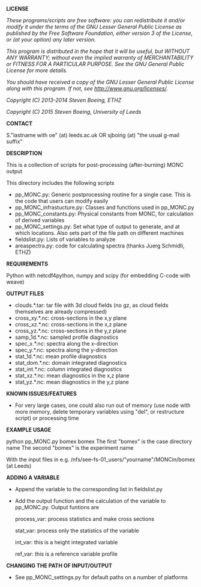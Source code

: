 **LICENSE**

*These programs/scripts are free software: you can redistribute it and/or modify*
*it under the terms of the GNU Lesser General Public License as published by*
*the Free Software Foundation, either version 3 of the License, or*
*(at your option) any later version.*

*This program is distributed in the hope that it will be useful,*
*but WITHOUT ANY WARRANTY; without even the implied warranty of*
*MERCHANTABILITY or FITNESS FOR A PARTICULAR PURPOSE.  See the*
*GNU General Public License for more details.*

*You should have received a copy of the GNU Lesser General Public License*
*along with this program.  If not, see <http://www.gnu.org/licenses/>.*

*Copyright (C) 2013-2014 Steven Boeing, ETHZ*

*Copyright (C) 2015 Steven Boeing, University of Leeds*

**CONTACT**

S."lastname with oe" (at) leeds.ac.uk
OR
sjboing (at) "the usual g-mail suffix"

**DESCRIPTION**

This is a collection of scripts for post-processing (after-burning) MONC output

This directory includes the following scripts
* pp_MONC.py: Generic postprocessing routine for a single case. This is the code
  that users can modify easily
* pp_MONC_infrastucture.py: Classes and functions used in pp_MONC.py
* pp_MONC_constants.py: Physical constants from MONC, for calculation of derived variables
* pp_MONC_settings.py: Set what type of output to generate, and at which locations. 
  Also sets part of the file path on different machines
* fieldslist.py: Lists of variables to analyze
* areaspectra.py: code for calculating spectra (thanks Juerg Schmidli, ETHZ)

**REQUIREMENTS**

Python with netcdf4python, numpy and scipy (for embedding C-code with weave)

**OUTPUT FILES**

* clouds.*.tar: tar file with 3d cloud fields (no gz, as cloud fields themselves are already compressed)
* cross_xy.*.nc: cross-sections in the x,y plane
* cross_xz.*.nc: cross-sections in the x,z plane
* cross_yz.*.nc: cross-sections in the y,z plane
* samp_1d.*.nc: sampled profile diagnostics
* spec_x.*.nc: spectra along the x-direction
* spec_y.*.nc: spectra along the y-direction
* stat_1d.*.nc: mean profile diagnostics
* stat_dom.*.nc: domain integrated diagnostics
* stat_int.*.nc: column integrated diagnostics
* stat_xz.*.nc: mean diagnostics in the x,z plane
* stat_yz.*.nc: mean diagnostics in the y,z plane

**KNOWN ISSUES/FEATURES**

* For very large cases, one could also run out of memory (use node with more memory,
  delete temporary variables using "del", or restructure script) or processing time

**EXAMPLE USAGE**

python pp_MONC.py bomex bomex
The first "bomex" is the case directory name
The second "bomex" is the experiment name

With the input files in e.g.
/nfs/see-fs-01_users/"yourname"/MONCin/bomex (at Leeds)

**ADDING A VARIABLE**

* Append the variable to the corresponding list in fieldslist.py
* Add the output function and the calculation of the variable to pp_MONC.py. Output funtions are

  process_var: process statistics and make cross sections

  stat_var: process only the statistics of the variable

  int_var: this is a height integrated variable

  ref_var: this is a reference variable profile

**CHANGING THE PATH OF INPUT/OUTPUT**

* See pp_MONC_settings.py for default paths on a number of platforms
